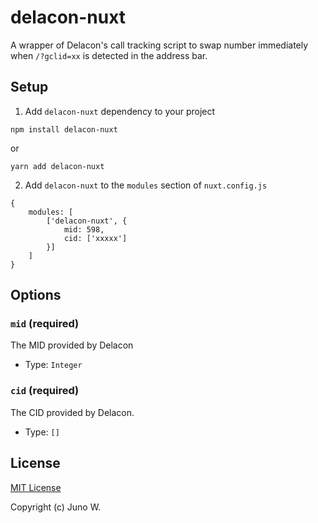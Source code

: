 # delacon-nuxt
A wrapper of Delacon's call tracking script to swap number immediately when `/?gclid=xx` is detected in the address bar.

## Setup

1. Add `delacon-nuxt` dependency to your project

```
npm install delacon-nuxt
```
or
```
yarn add delacon-nuxt
```

2. Add `delacon-nuxt` to the `modules` section of `nuxt.config.js`
```
{
    modules: [
        ['delacon-nuxt', {
            mid: 598,
            cid: ['xxxxx']
        }]
    ]
}
```

## Options
### `mid` (required)
The MID provided by Delacon
- Type: `Integer`

### `cid` (required)
The CID provided by Delacon.
- Type: `[]`


## License
[MIT License](./LICENSE)

Copyright (c) Juno W.